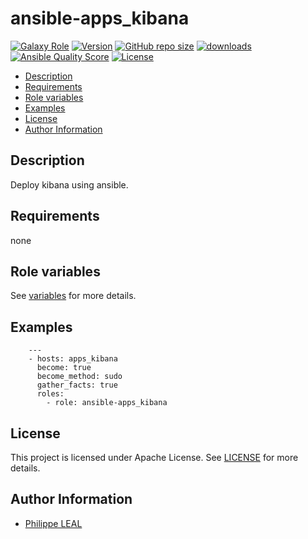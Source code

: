# ansible-apps_kibana

[![Galaxy Role](https://img.shields.io/badge/galaxy-apps_kibana-purple?style=flat)](https://galaxy.ansible.com/lotusnoir/apps_kibana)
[![Version](https://img.shields.io/github/release/lotusnoir/ansible-apps_kibana.svg)](https://github.com/lotusnoir/ansible-apps_kibana/releases/latest)
[![GitHub repo size](https://img.shields.io/github/repo-size/lotusnoir/ansible-apps_kibana?color=orange&style=flat)](https://galaxy.ansible.com/lotusnoir/apps_kibana)
[![downloads](https://img.shields.io/ansible/role/d/)](https://galaxy.ansible.com/lotusnoir/apps_kibana)
[![Ansible Quality Score](https://img.shields.io/ansible/quality/)](https://galaxy.ansible.com/lotusnoir/apps_kibana)
[![License](https://img.shields.io/badge/license-Apache--2.0-brightgreen?style=flat)](https://opensource.org/licenses/Apache-2.0)

<!-- START doctoc generated TOC please keep comment here to allow auto update -->
<!-- DON'T EDIT THIS SECTION, INSTEAD RE-RUN doctoc TO UPDATE -->

- [Description](#description)
- [Requirements](#requirements)
- [Role variables](#role-variables)
- [Examples](#examples)
- [License](#license)
- [Author Information](#author-information)

<!-- END doctoc generated TOC please keep comment here to allow auto update -->

## Description

Deploy kibana using ansible.

## Requirements

none

## Role variables

See [variables](/defaults/main.yml) for more details.

## Examples

        ---
        - hosts: apps_kibana
          become: true
          become_method: sudo
          gather_facts: true
          roles:
            - role: ansible-apps_kibana

## License

This project is licensed under Apache License. See [LICENSE](/LICENSE) for more details.

## Author Information

- [Philippe LEAL](https://github.com/lotusnoir)
